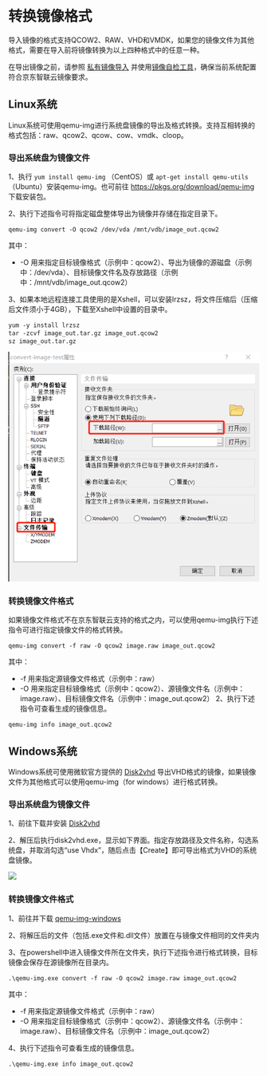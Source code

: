 # 转换镜像格式
导入镜像的格式支持QCOW2、RAW、VHD和VMDK，如果您的镜像文件为其他格式，需要在导入前将镜像转换为以上四种格式中的任意一种。

在导出镜像之前，请参照 [私有镜像导入](https://docs.jdcloud.com/cn/virtual-machines/import-private-image) 并使用[镜像自检工具](https://docs.jdcloud.com/cn/virtual-machines/image-check-tool)，确保当前系统配置符合京东智联云镜像要求。

## Linux系统
Linux系统可使用qemu-img进行系统盘镜像的导出及格式转换。支持互相转换的格式包括：raw、qcow2、qcow、cow、vmdk、cloop。

### 导出系统盘为镜像文件
1、执行 `yum install qemu-img` （CentOS）或 `apt-get install qemu-utils` （Ubuntu）安装qemu-img。也可前往 https://pkgs.org/download/qemu-img 下载安装包。

2、执行下述指令可将指定磁盘整体导出为镜像并存储在指定目录下。
```
qemu-img convert -O qcow2 /dev/vda /mnt/vdb/image_out.qcow2
```
其中：
* -O 用来指定目标镜像格式（示例中：qcow2）、导出为镜像的源磁盘（示例中：/dev/vda）、目标镜像文件名及存放路径（示例中：/mnt/vdb/image_out.qcow2）

3、如果本地远程连接工具使用的是Xshell，可以安装lrzsz，将文件压缩后（压缩后文件须小于4GB），下载至Xshell中设置的目录中。

```
yum -y install lrzsz
tar -zcvf image_out.tar.gz image_out.qcow2
sz image_out.tar.gz
```

![](../../../../../image/vm/Image-Import-convert1.png)<br>

### 转换镜像文件格式
如果镜像文件格式不在京东智联云支持的格式之内，可以使用qemu-img执行下述指令可进行指定镜像文件的格式转换。
```
qemu-img convert -f raw -O qcow2 image.raw image_out.qcow2
```
其中：
* -f 用来指定源镜像文件格式（示例中：raw）
* -O 用来指定目标镜像格式（示例中：qcow2）、源镜像文件名（示例中：image.raw）、目标镜像文件名（示例中：image_out.qcow2）
2、执行下述指令可查看生成的镜像信息。
```
qemu-img info image_out.qcow2
```

## Windows系统
Windows系统可使用微软官方提供的 [Disk2vhd](https://docs.microsoft.com/en-us/sysinternals/downloads/disk2vhd) 导出VHD格式的镜像，如果镜像文件为其他格式可以使用qemu-img（for windows）进行格式转换。

### 导出系统盘为镜像文件
1、前往下载并安装 [Disk2vhd](https://docs.microsoft.com/en-us/sysinternals/downloads/disk2vhd)

2、解压后执行disk2vhd.exe，显示如下界面。指定存放路径及文件名称，勾选系统盘，并取消勾选“use Vhdx”，随后点击【Create】即可导出格式为VHD的系统盘镜像。

![](../../../../../image/vm/Image-Import-convert2.png)<br>

### 转换镜像文件格式
1、前往并下载 [qemu-img-windows](https://cloudbase.it/qemu-img-windows/)

2、将解压后的文件（包括.exe文件和.dll文件）放置在与镜像文件相同的文件夹内

3、在powershell中进入镜像文件所在文件夹，执行下述指令进行格式转换，目标镜像会保存在源镜像所在目录内。
```
.\qemu-img.exe convert -f raw -O qcow2 image.raw image_out.qcow2
```
其中：
* -f 用来指定源镜像文件格式（示例中：raw）
* -O 用来指定目标镜像格式（示例中：qcow2）、源镜像文件名（示例中：image.raw）、目标镜像文件名（示例中：image_out.qcow2）

4、执行下述指令可查看生成的镜像信息。
```
.\qemu-img.exe info image_out.qcow2
```

